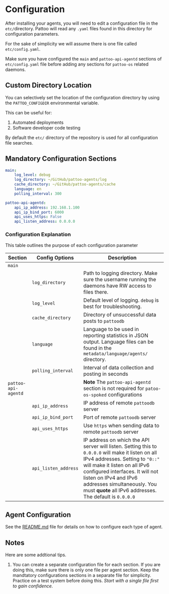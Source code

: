 # Configuration

After installing your agents, you will need to edit a configuration file in the `etc/`directory. Pattoo will read any `.yaml` files found in this directory for configuration parameters.

For the sake of simplicity we will assume there is one file called `etc/config.yaml`.

Make sure you have configured the `main` and `pattoo-api-agentd` sections of `etc/config.yaml` file before adding any sections for `pattoo-os` related daemons.

## Custom Directory Location
You can selectively set the location of the configuration directory by using the `PATTOO_CONFIGDIR` environmental variable.

This can be useful for:

1. Automated deployments
1. Software developer code testing

By default the `etc/` directory of the repository is used for all configuration file searches.

## Mandatory Configuration Sections
```yaml
main:
    log_level: debug
    log_directory: ~/GitHub/pattoo-agents/log
    cache_directory: ~/GitHub/pattoo-agents/cache
    language: en
    polling_interval: 300

pattoo-api-agentd:
    api_ip_address: 192.168.1.100
    api_ip_bind_port: 6000
    api_uses_https: False
    api_listen_address: 0.0.0.0    

```

### Configuration Explanation

This table outlines the purpose of each configuration parameter

|Section | Config Options          | Description                    |
|--|--|--|
| `main` |||
||  `log_directory` | Path to logging directory. Make sure the username running the daemons have RW access to files there. |
||  `log_level` | Default level of logging. `debug` is best for troubleshooting. |
|| `cache_directory` | Directory of unsuccessful data posts to `pattoodb`|
|| `language` | Language  to be used in reporting statistics in JSON output. Language files can be found in the `metadata/language/agents/` directory.|
|| `polling_interval`              | Interval of data collection and posting in seconds   |
| `pattoo-api-agentd` || **Note** The `pattoo-api-agentd` section is not required for `patoo-os-spoked` configurations|
|| `api_ip_address`       | IP address of remote `pattoodb` server      |
|| `api_ip_bind_port`       | Port of remote `pattoodb` server     |
|| `api_uses_https`      | Use `https` when sending data  to remote `pattoodb` server|
|| `api_listen_address` | IP address on which the API server will listen. Setting this to `0.0.0.0` will make it listen on all IPv4 addresses. Setting to `"0::"` will make it listen on all IPv6 configured interfaces. It will not listen on IPv4 and IPv6 addresses simultaneously. You must **quote** all IPv6 addresses. The default is `0.0.0.0`|


## Agent Configuration
See the [README.md](README.md) file for details on how to configure each type of agent.

## Notes
Here are some addtional tips.

1. You can create a separate configuration file for each section. If you are doing this, make sure there is only one file per agent section. Keep the mandtatory configurations sections in a separate file for simplicity. Practice on a test system before doing this. *Start with a single file first to gain confidence.*
